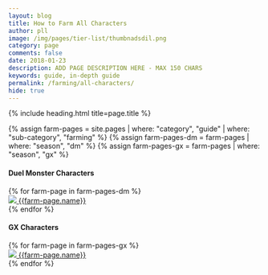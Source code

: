 ```yaml
---
layout: blog
title: How to Farm All Characters
author: pll
image: /img/pages/tier-list/thumbnadsdil.png
category: page
comments: false
date: 2018-01-23
description: ADD PAGE DESCRIPTION HERE - MAX 150 CHARS
keywords: guide, in-depth guide
permalink: /farming/all-characters/
hide: true
---
```


{% include heading.html title=page.title %}

{% assign farm-pages    = site.pages | where: "category", "guide" | where: "sub-category", "farming" %}
{% assign farm-pages-dm = farm-pages | where: "season", "dm" %}
{% assign farm-pages-gx = farm-pages | where: "season", "gx" %}

<div class="tab-content">
    <div class="tab-pane fade show active">
        <div class="section"> 
			<h4>Duel Monster Characters</h4>
            <div class="row button-row">
                {% for farm-page in farm-pages-dm %}
                    <div class="btn-wrapper col-sm-6 col-md-4 col-lg-3" >
                        <a class="btn-decktype" href="{{farm-page.url}}">
                            <img class="character-farm-card" src="{{farm-page.image}}"/>
                            <span class="decktype-display">{{farm-page.name}}</span>
                        </a>
                    </div>
                {% endfor %}
            </div>
        </div>
		<div class="section"> 
			<h4>GX Characters</h4>
            <div class="row button-row">
                {% for farm-page in farm-pages-gx %}
                    <div class="btn-wrapper col-sm-6 col-md-4 col-lg-3" >
                        <a class="btn-decktype" href="{{farm-page.url}}">
                            <img class="character-farm-card" src="{{farm-page.image}}"/>
                            <span class="decktype-display">{{farm-page.name}}</span>
                        </a>
                    </div>
                {% endfor %}
            </div>
        </div>
    </div>
</div>
